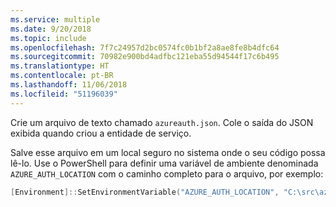 ```yaml
---
ms.service: multiple
ms.date: 9/20/2018
ms.topic: include
ms.openlocfilehash: 7f7c24957d2bc0574fc0b1bf2a8ae8fe8b4dfc64
ms.sourcegitcommit: 70982e900bd4adfbc121eba55d94544f17c6b495
ms.translationtype: HT
ms.contentlocale: pt-BR
ms.lasthandoff: 11/06/2018
ms.locfileid: "51196039"
---
```

Crie um arquivo de texto chamado `azureauth.json`. Cole o saída do JSON exibida quando criou a entidade de serviço.

Salve esse arquivo em um local seguro no sistema onde o seu código possa lê-lo. Use o PowerShell para definir uma variável de ambiente denominada `AZURE_AUTH_LOCATION` com o caminho completo para o arquivo, por exemplo:

```powershell
[Environment]::SetEnvironmentVariable("AZURE_AUTH_LOCATION", "C:\src\azureauth.json", "User")
```
